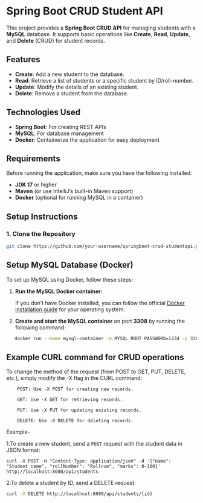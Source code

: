 # Spring Boot CRUD Student API

This project provides a **Spring Boot CRUD API** for managing students with a **MySQL** database. It supports basic operations like **Create**, **Read**, **Update**, and **Delete** (CRUD) for student records.

## Features

- **Create**: Add a new student to the database.
- **Read**: Retrieve a list of students or a specific student by ID/roll-number.
- **Update**: Modify the details of an existing student.
- **Delete**: Remove a student from the database.

## Technologies Used

- **Spring Boot**: For creating REST APIs
- **MySQL**: For database management
- **Docker**: Containerize the application for easy deployment

## Requirements

Before running the application, make sure you have the following installed:

- **JDK 17** or higher
- **Maven** (or use IntelliJ’s built-in Maven support)
- **Docker** (optional for running MySQL in a container)

## Setup Instructions

### 1. Clone the Repository

```bash
git clone https://github.com/your-username/springboot-crud-studentapi.git
```



## Setup MySQL Database (Docker)

To set up MySQL using Docker, follow these steps:

1. **Run the MySQL Docker container:**

   If you don’t have Docker installed, you can follow the official [Docker installation guide](https://docs.docker.com/get-docker/) for your operating system.

2. **Create and start the MySQL container** on port **3308** by running the following command:

 ```bash 
    docker run --name mysql-container -e MYSQL_ROOT_PASSWORD=1234 -p 3308:3306 -d mysql:latest
 ```
## **Example CURL command for CRUD operations**
To change the method of the request (from POST to GET, PUT, DELETE, etc.), simply modify the -X flag in the CURL command:
```
    POST: Use -X POST for creating new records.

    GET: Use -X GET for retrieving records.

    PUT: Use -X PUT for updating existing records.

    DELETE: Use -X DELETE for deleting records.
```
Example-

1.To create a new student, send a `POST` request with the student data in JSON format:

  ``` 
  curl -X POST -H "Content-Type: application/json" -d '{"name": "Student_name", "rollNumber": "Rollnum", "marks": 0-100}' http://localhost:8080/api/students
```
2.To delete a student by ID, send a DELETE request:
```bash
curl -X DELETE http://localhost:8080/api/students/{id}

```
